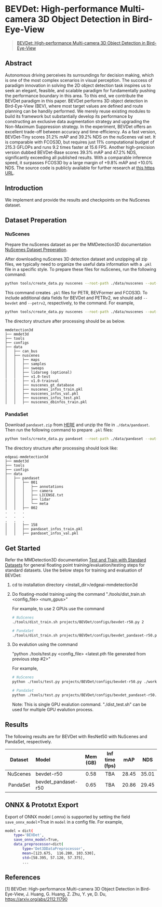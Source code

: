 # BEVDet: High-performance Multi-camera 3D Object Detection in Bird-Eye-View

> [BEVDet: High-performance Multi-camera 3D Object Detection in Bird-Eye-View](https://arxiv.org/abs/2112.11790)

<!-- [ALGORITHM] -->

## Abstract

Autonomous driving perceives its surroundings for decision making, which is one of the most complex scenarios in visual perception. The success of paradigm innovation in solving the 2D object detection task inspires us to seek an elegant, feasible, and scalable paradigm for fundamentally pushing the performance boundary in this area. To this end, we contribute the BEVDet paradigm in this paper. BEVDet performs 3D object detection in Bird-Eye-View (BEV), where most target values are defined and route planning can be handily performed. We merely reuse existing modules to build its framework but substantially develop its performance by constructing an exclusive data augmentation strategy and upgrading the Non-Maximum Suppression strategy. In the experiment, BEVDet offers an excellent trade-off between accuracy and time-efficiency. As a fast version, BEVDet-Tiny scores 31.2% mAP and 39.2% NDS on the nuScenes val set. It is comparable with FCOS3D, but requires just 11% computational budget of 215.3 GFLOPs and runs 9.2 times faster at 15.6 FPS. Another high-precision version dubbed BEVDet-Base scores 39.3% mAP and 47.2% NDS, significantly exceeding all published results. With a comparable inference speed, it surpasses FCOS3D by a large margin of +9.8% mAP and +10.0% NDS. The source code is publicly available for further research at [this https URL](https://github.com/HuangJunJie2017/BEVDet).

## Introduction

We implement and provide the results and checkpoints on the NuScenes dataset.  <!-- The result can be found in [Object Detection Zoo](../../docs/det3d_modelzoo.md) -->

## Dataset Preperation

### NuScenes

Prepare the nuScenes dataset as per the MMDetection3D documentation [NuScenes Dataset Preperation](../../docs/en/advanced_guides/datasets/nuscenes.md). 

After downloading nuScenes 3D detection dataset and unzipping all zip files, we typically need to organize the useful data information with a `.pkl` file in a specific style.
To prepare these files for nuScenes, run the following command:

```bash
python tools/create_data.py nuscenes --root-path ./data/nuscenes --out-dir ./data/nuscenes --extra-tag nuscenes --canbus ./data
```

This command creates `.pkl` files for PETR, BEVFormer and FCOS3D. To include additional data fields for BEVDet and PETRv2, we should add `--bevdet` and `--petrv2`, respectively, to the command. For example,

```bash
python tools/create_data.py nuscenes --root-path ./data/nuscenes --out-dir ./data/nuscenes --extra-tag nuscenes --canbus ./data --bevdet --petrv2
```

The directory structure after processing should be as below.

```
mmdetection3d
├── mmdet3d
├── tools
├── configs
├── data
│   ├── can_bus
│   ├── nuscenes
│   │   ├── maps
│   │   ├── samples
│   │   ├── sweeps
│   │   ├── lidarseg (optional)
│   │   ├── v1.0-test
|   |   ├── v1.0-trainval
│   │   ├── nuscenes_gt_database
│   │   ├── nuscenes_infos_train.pkl
│   │   ├── nuscenes_infos_val.pkl
│   │   ├── nuscenes_infos_test.pkl
│   │   ├── nuscenes_dbinfos_train.pkl
```

### PandaSet

Download `pandaset.zip` from [HERE](https://huggingface.co/datasets/georghess/pandaset/tree/main) and unzip the file in `./data/pandaset`. Then run the following command to prepare `.pkl` files:

```bash
python tools/create_data.py pandaset --root-path ./data/pandaset --out-dir ./data/pandaset --extra-tag pandaset
```

The directory structure after processing should look like:

```
edgeai-mmdetection3d
├── mmdet3d
├── tools
├── configs
├── data
│   ├── pandaset
│   │   ├── 001
│   │   │   ├── annotations
│   │   │   ├── camera
│   │   │   ├── LICENSE.txt
│   │   │   ├── lidar
│   │   │   └── meta
│   │   ├── 002 
.   .   .
.   .   .
.   .   .
│   │   ├── 158
│   │   ├── pandaset_infos_train.pkl
│   │   ├── pandaset_infos_val.pkl
```

## Get Started

Refer the MMDetection3D documentation [Test and Train with Standard Datasets](../../docs/en/user_guides/train_test.md) for general floating point training/evaluation/testing steps for standard datasets. Use the below steps for training and evaluation of BEVDet:

1. cd to installation directory <install_dir>/edgeai-mmdetection3d

2. Do floating-model training using the command 
    "./tools/dist_train.sh <config_file> <num_gpus>"

    For example, to use 2 GPUs use the command
    ```bash
    # NuScenes
    ./tools/dist_train.sh projects/BEVDet/configs/bevdet-r50.py 2

    # PandaSet
    ./tools/dist_train.sh projects/BEVDet/configs/bevdet_pandaset-r50.py 2
    ```

3.  Do evalution using the command 

    "python ./tools/test.py <config_file> <latest.pth file generated from previous step #2>" 

    For example,

    ```bash
    # NuScenes
    python ./tools/test.py projects/BEVDet/configs/bevdet-r50.py ./work_dirs/bevdet-r50/epoch_24.pth

    # PandaSet
    python ./tools/test.py projects/BEVDet/configs/bevdet_pandaset-r50.py ./work_dirs/bevdet_pandaset-r50/epoch_24.pth
    ```
    Note: This is single GPU evalution command. "./dist_test.sh" can be used for multiple GPU evalution process.

## Results

The following results are for BEVDet with ResNet50 with NuScenes and PandaSet, respectively.

|  Dataset  |                    Model                      | Mem (GB) | Inf time (fps) | mAP    | NDS   |
|:---------:| :-------------------------------------------  | :------: | :------------: | :---:  | :--:  |
| NuScenes  | bevdet-r50                                    |   0.58   |       TBA      | 28.45  | 35.01 | 
| PandaSet  | bevdet_pandaset-r50                           |   0.65   |       TBA      | 20.86  | 29.45 | 

<!--
## 3D Object Detection Model Zoo

Complexity and Accuracy report of several trained models is available at the [3D Detection Model Zoo](../../docs/det3d_modelzoo.md) 


## Quantization
This tutorial explains more about quantization and how to do [Quantization Aware Training (QAT)](../../docs/det3d_quantization.md) of detection models.
-->

## ONNX & Prototxt Export

Export of ONNX model (.onnx) is supported by setting the field `save_onnx_model`=True in `model` in a config file. For example,

```bash
model = dict(
    type='BEVDet',
    save_onnx_model=True,
    data_preprocessor=dict(
        type='Det3DDataPreprocessor',
        mean=[123.675,  116.280, 103.530],
        std=[58.395, 57.120, 57.375],
        ...
```
## References

[1] BEVDet: High-performance Multi-camera 3D Object Detection in Bird-Eye-View, J. Huang, G. Huang, Z. Zhu, Y. ye, D. Du, https://arxiv.org/abs/2112.11790
